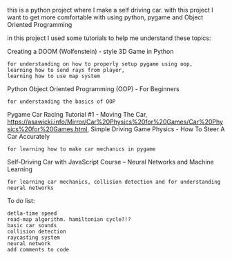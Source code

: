 this is a python project where I make a self driving car.
with this project I want to get more comfortable with using python, pygame and Object Oriented Programming


in this project I used some tutorials to help me understand these topics:

Creating a DOOM (Wolfenstein) - style 3D Game in Python

    for understanding on how to properly setup pygame using oop,
    learning how to send rays from player,
    learning how to use map system

Python Object Oriented Programming (OOP) - For Beginners

    for understanding the basics of OOP

Pygame Car Racing Tutorial #1 - Moving The Car,
https://asawicki.info/Mirror/Car%20Physics%20for%20Games/Car%20Physics%20for%20Games.html,
Simple Driving Game Physics - How To Steer A Car Accurately

    for learning how to make car mechanics in pygame

Self-Driving Car with JavaScript Course – Neural Networks and Machine Learning

    for learning car mechanics, collision detection and for understanding neural networks



To do list:

    detla-time speed
    road-map algorithm. hamiltonian cycle?!?
    basic car sounds
    collision detection
    raycasting system
    neural network
    add comments to code


